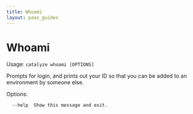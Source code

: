```yaml
---
title: Whoami
layout: paas_guides
---
```


# Whoami

Usage: `catalyze whoami [OPTIONS]`

  Prompts for login, and prints out your ID so that you can be added to an environment by someone else.

Options:

```
  --help  Show this message and exit.
```
